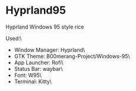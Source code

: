 # Hyprland95
Hyprland Windows 95 style rice

Used:\
   - Window Manager: Hyprland\
   - GTK Theme: B00merang-Project/Windows-95\
   - App Launcher: Rofi\
   - Status Bar: waybar\
   - Font: W95\   
   - Terminal: Kitty\
